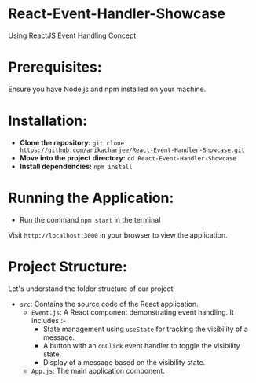 # React-Event-Handler-Showcase
Using ReactJS Event Handling Concept

# Prerequisites:
Ensure you have Node.js and npm installed on your machine.

# Installation:
- **Clone the repository:** `git clone https://github.com/anikacharjee/React-Event-Handler-Showcase.git`
- **Move into the project directory:** `cd React-Event-Handler-Showcase`
- **Install dependencies:** `npm install`

# Running the Application:
- Run the command `npm start` in the terminal

Visit `http://localhost:3000` in your browser to view the application.

# Project Structure:
Let's understand the folder structure of our project

- `src`: Contains the source code of the React application.
  - `Event.js`: A React component demonstrating event handling. It includes :-
      - State management using `useState` for tracking the visibility of a message.
      - A button with an `onClick` event handler to toggle the visibility state.
      - Display of a message based on the visibility state.
  - `App.js`: The main application component.

